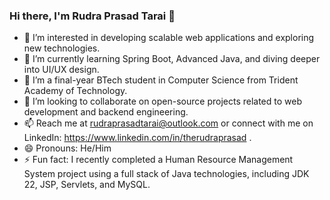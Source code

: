 ### Hi there, I'm Rudra Prasad Tarai 👋

- 👀 I’m interested in developing scalable web applications and exploring new technologies.
- 🌱 I’m currently learning Spring Boot, Advanced Java, and diving deeper into UI/UX design.
- 💼 I’m a final-year BTech student in Computer Science from Trident Academy of Technology.
- 💞️ I’m looking to collaborate on open-source projects related to web development and backend engineering.
- 📫 Reach me at rudraprasadtarai@outlook.com or connect with me on LinkedIn: https://www.linkedin.com/in/therudraprasad .
- 😄 Pronouns: He/Him
- ⚡ Fun fact: I recently completed a Human Resource Management System project using a full stack of Java technologies, including JDK 22, JSP, Servlets, and MySQL.

<!---
rudra531/rudra531 is a ✨ special ✨ repository because its README.md (this file) appears on your GitHub profile.
You can click the Preview link to take a look at your changes.
--->
